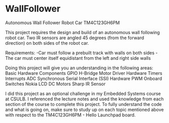 # WallFollower
Autonomous Wall Follower Robot Car
TM4C123GH6PM

This project requires the design and build of an autonomous wall following robot car. 
Two IR sensors are angled 45 degrees (from the forward direction) on both sides of the robot car.

Requirements: 
-Car must follow a prebuilt track with walls on both sides 
-The car must center itself equidistant from the left and right side walls

Doing this project will give you an understanding in the following areas: 
Basic Hardware Components 
GPIO
H-Bridge Motor Driver 
Hardware Timers
Interrupts
ADC 
Synchronous Serial Interface (SSI) 
Hardware PWM 
Onboard Switches 
Nokia LCD 
DC Motors 
Sharp IR Sensor

I did this project as an optional challenge in my Embedded Systems course at CSULB.
I referenced the lecture notes and used the knowledge from each section of the course
to complete this project. To fully understand the code and what is going on,
make sure to study up on each topic mentioned above with respect to the 
TM4C123GH6PM - Hello Launchpad board.
